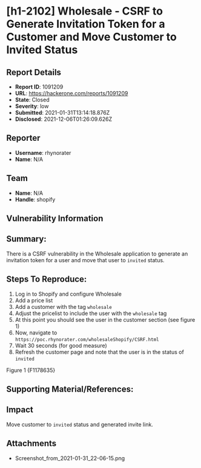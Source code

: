 # [h1-2102] Wholesale - CSRF to Generate Invitation Token for a Customer and Move Customer to Invited Status

## Report Details
- **Report ID**: 1091209
- **URL**: https://hackerone.com/reports/1091209
- **State**: Closed
- **Severity**: low
- **Submitted**: 2021-01-31T13:14:18.876Z
- **Disclosed**: 2021-12-06T01:26:09.626Z

## Reporter
- **Username**: rhynorater
- **Name**: N/A

## Team
- **Name**: N/A
- **Handle**: shopify

## Vulnerability Information
## Summary:
There is a CSRF vulnerability in the Wholesale application to generate an invitation token for a user and move that user to `invited` status.

## Steps To Reproduce:
1. Log in to Shopify and configure Wholesale
2. Add a price list
3. Add a customer with the tag `wholesale`
4. Adjust the pricelist to include the user with the `wholesale` tag
5. At this point you should see the user in the customer section (see figure 1)
6. Now, navigate to `https://poc.rhynorater.com/wholesaleShopify/CSRF.html`
7. Wait 30 seconds (for good measure)
8. Refresh the customer page and note that the user is in the status of `invited`

Figure 1
{F1178635}

## Supporting Material/References:

## Impact

Move customer to `invited` status and generated invite link.

## Attachments
- Screenshot_from_2021-01-31_22-06-15.png

